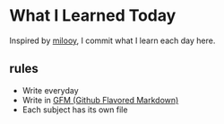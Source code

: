 # What I Learned Today

Inspired by [milooy](https://github.com/milooy/TIL), I commit what I learn each day here.

## rules

- Write everyday
- Write in [GFM (Github Flavored Markdown)](https://help.github.com/articles/github-flavored-markdown/)
- Each subject has its own file
